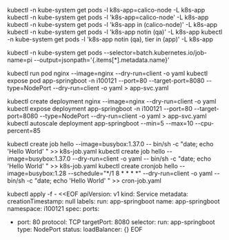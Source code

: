 kubectl -n kube-system get pods -l k8s-app=calico-node -L k8s-app
kubectl -n kube-system get pods -l 'k8s-app=calico-node' -L k8s-app
kubectl -n kube-system get pods -l 'k8s-app in (calico-node)' -L k8s-app
kubectl -n kube-system get pods -l 'k8s-app notin (qa)' -L k8s-app
kubectl -n kube-system get pods -l 'k8s-app notin (qa), tier in (app)' -L k8s-app

kubectl -n kube-system get pods --selector=batch.kubernetes.io/job-name=pi --output=jsonpath='{.items[*].metadata.name}'

kubectl run pod nginx --image=nginx --dry-run=client -o yaml
kubectl expose pod app-springboot -n i100121 --port=80 --target-port=8080 --type=NodePort --dry-run=client -o yaml > app-svc.yaml

kubectl create deployment nginx --image=nginx --dry-run=client -o yaml
kubectl expose deployment app-springboot -n i100121 --port=80 --target-port=8080 --type=NodePort --dry-run=client -o yaml > app-svc.yaml
kubectl autoscale deployment app-springboot --min=5 --max=10 --cpu-percent=85


kubectl create job hello --image=busybox:1.37.0 -- bin/sh -c "date; echo 'Hello World' " >> k8s-job.yaml
kubectl create job hello --image=busybox:1.37.0 --dry-run=client -o yaml -- bin/sh -c "date; echo 'Hello World' " >> k8s-job.yaml
kubectl create cronjob hello --image=busybox:1.28 --schedule="*/1 8 * * * *" --dry-run=client -o yaml -- bin/sh -c "date; echo 'Hello World' " >> cron-job.yaml

kubectl apply -f - <<EOF
apiVersion: v1
kind: Service
metadata:
creationTimestamp: null
labels:
run: app-springboot
name: app-springboot
namespace: i100121
spec:
ports:
- port: 80
  protocol: TCP
  targetPort: 8080
  selector:
  run: app-springboot
  type: NodePort
  status:
  loadBalancer: {}
EOF
